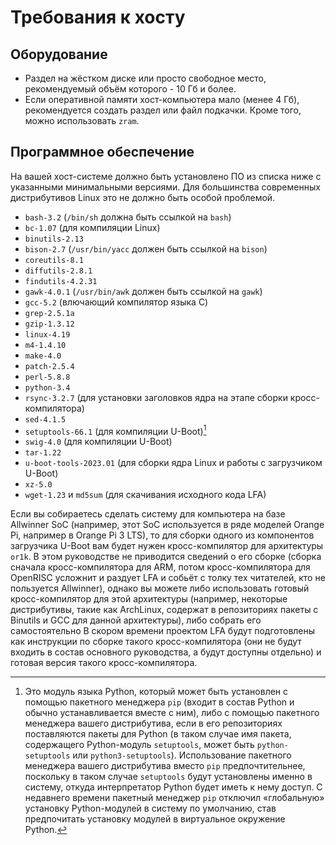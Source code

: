 # Требования к хосту

## Оборудование

- Раздел на жёстком диске или просто свободное место, рекомендуемый объём которого - 10 Гб и более.
- Если оперативной памяти хост-компьютера мало (менее 4 Гб), рекомендуется создать раздел или файл подкачки. Кроме того, можно использовать `zram`.

## Программное обеспечение

На вашей хост-системе должно быть установлено ПО из списка ниже с указанными минимальными версиями. Для большинства современных дистрибутивов Linux это не должно быть особой проблемой.

- `bash-3.2` (`/bin/sh` должна быть ссылкой на `bash`)
- `bc-1.07` (для компиляции Linux)
- `binutils-2.13`
- `bison-2.7` (`/usr/bin/yacc` должен быть ссылкой на `bison`)
- `coreutils-8.1`
- `diffutils-2.8.1`
- `findutils-4.2.31`
- `gawk-4.0.1` (`/usr/bin/awk` должен быть ссылкой на `gawk`)
- `gcc-5.2` (влючающий компилятор языка С)
- `grep-2.5.1a`
- `gzip-1.3.12`
- `linux-4.19`
- `m4-1.4.10`
- `make-4.0`
- `patch-2.5.4`
- `perl-5.8.8`
- `python-3.4`
- `rsync-3.2.7` (для установки заголовков ядра на этапе сборки кросс-компилятора)
- `sed-4.1.5`
- `setuptools-66.1` (для компиляции U-Boot)[^1]
- `swig-4.0` (для компиляции U-Boot)
- `tar-1.22`
- `u-boot-tools-2023.01` (для сборки ядра Linux и работы с загрузчиком U-Boot)
- `xz-5.0`
- `wget-1.23` и `md5sum` (для скачивания исходного кода LFA)

Если вы собираетесь сделать систему для компьютера на базе Allwinner SoC (например, этот SoC используется в ряде моделей Orange Pi, например в Orange Pi 3 LTS), то для сборки одного из компонентов загрузчика U-Boot вам будет нужен кросс-компилятор для архитектуры `or1k`. В этом руководстве не приводится сведений о его сборке (сборка сначала кросс-компилятора для ARM, потом кросс-компилятора для OpenRISC усложнит и раздует LFA и собьёт с толку тех читателей, кто не пользуется Allwinner), однако вы можете либо использовать готовый кросс-компилятор для этой архитектуры (например, некоторые дистрибутивы, такие как ArchLinux, содержат в репозиториях пакеты с Binutils и GCC для данной архитектуры), либо собрать его самостоятельно В скором времени проектом LFA будут подготовлены как инструкции по сборке такого кросс-компилятора (они не будут входить в состав основного руководства, а будут доступны отдельно) и готовая версия такого кросс-компилятора.

[^1]: Это модуль языка Python, который может быть установлен с помощью пакетного менеджера `pip` (входит в состав Python и обычно устанавливается вместе с ним), либо с помощью пакетного менеджера вашего дистрибутива, если в его репозиториях поставляются пакеты для Python (в таком случае имя пакета, содержащего Python-модуль `setuptools`, может быть `python-setuptools` или `python3-setuptools`). Использование пакетного менеджера вашего дистрибутива вместо `pip` предпочтительнее, поскольку в таком случае `setuptools` будут установлены именно в систему, откуда интерпретатор Python будет иметь к нему доступ. С недавнего времени пакетный менеджер `pip` отключил «глобальную» установку Python-модулей в систему по умолчанию, став предпочитать установку модулей в виртуальное окружение Python.
